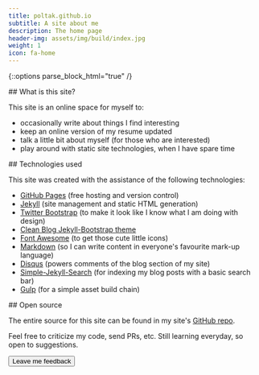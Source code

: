 ```yaml
---
title: poltak.github.io
subtitle: A site about me
description: The home page
header-img: assets/img/build/index.jpg
weight: 1
icon: fa-home
---
```


{::options parse_block_html="true" /}

<section>
## What is this site?

This site is an online space for myself to:

- occasionally write about things I find interesting
- keep an online version of my resume updated
- talk a little bit about myself (for those who are interested)
- play around with static site technologies, when I have spare time
</section>

<section>
## Technologies used

This site was created with the assistance of the following technologies:

- [GitHub Pages][2] (free hosting and version control)
- [Jekyll][3] (site management and static HTML generation)
- [Twitter Bootstrap][4] (to make it look like I know what I am doing with design)
- [Clean Blog Jekyll-Bootstrap theme][10]
- [Font Awesome][5] (to get those cute little icons)
- [Markdown][6] (so I can write content in everyone's favourite mark-up language)
- [Disqus][7] (powers comments of the blog section of my site)
- [Simple-Jekyll-Search][8] (for indexing my blog posts with a basic search bar)
- [Gulp][9] (for a simple asset build chain)
</section>

<section>
## Open source

The entire source for this site can be found in my site's [GitHub repo][1].

Feel free to criticize my code, send PRs, etc. Still learning everyday, so open to suggestions.
</section>

<div class="feedback-btn-container">
  <button class="btn btn-sm btn-info" href="https://github.com/poltak/poltak.github.io/issues/new" title="Leave feedback using GitHub" target="_blank">
    <i class="fa fa-comments"></i> Leave me feedback
  </button>
</div>



[1]: https://github.com/poltak/poltak.github.io               "This website's source code repository"
[2]: https://pages.github.com                                 "GitHub Pages Homepage"
[3]: http://jekyllrb.com                                      "Jekyll Homepage"
[4]: http://getbootstrap.com                                  "Twitter Bootstrap Homepage"
[5]: http://fortawesome.github.io/Font-Awesome/               "Font Awesome Homepage"
[6]: http://daringfireball.net/projects/markdown/             "Markdown Website"
[7]: https://disqus.com                                       "Disqus Homepage"
[8]: https://github.com/christian-fei/Simple-Jekyll-Search    "Simple-Jekyll-Search Website"
[9]: http://gulpjs.com                                        "Gulp Website"
[10]: https://github.com/BlackrockDigital/startbootstrap-clean-blog-jekyll "Clean Blog Jekyll-Bootstrap Theme"
